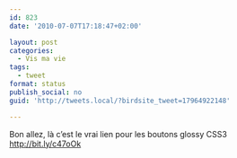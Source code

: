 ```yaml
---
id: 823
date: '2010-07-07T17:18:47+02:00'

layout: post
categories:
  - Vis ma vie
tags:
  - tweet
format: status
publish_social: no
guid: 'http://tweets.local/?birdsite_tweet=17964922148'

---
```


Bon allez, là c’est le vrai lien pour les boutons glossy CSS3 http://bit.ly/c47oOk